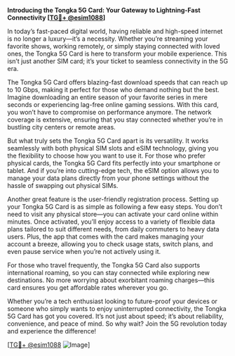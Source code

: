 **Introducing the Tongka 5G Card: Your Gateway to Lightning-Fast Connectivity [[TG💪+ @esim1088](https://t.me/s/esim1088)]**

In today’s fast-paced digital world, having reliable and high-speed internet is no longer a luxury—it’s a necessity. Whether you’re streaming your favorite shows, working remotely, or simply staying connected with loved ones, the Tongka 5G Card is here to transform your mobile experience. This isn’t just another SIM card; it’s your ticket to seamless connectivity in the 5G era.

The Tongka 5G Card offers blazing-fast download speeds that can reach up to 10 Gbps, making it perfect for those who demand nothing but the best. Imagine downloading an entire season of your favorite series in mere seconds or experiencing lag-free online gaming sessions. With this card, you won’t have to compromise on performance anymore. The network coverage is extensive, ensuring that you stay connected whether you’re in bustling city centers or remote areas.

But what truly sets the Tongka 5G Card apart is its versatility. It works seamlessly with both physical SIM slots and eSIM technology, giving you the flexibility to choose how you want to use it. For those who prefer physical cards, the Tongka 5G Card fits perfectly into your smartphone or tablet. And if you’re into cutting-edge tech, the eSIM option allows you to manage your data plans directly from your phone settings without the hassle of swapping out physical SIMs.

Another great feature is the user-friendly registration process. Setting up your Tongka 5G Card is as simple as following a few easy steps. You don’t need to visit any physical store—you can activate your card online within minutes. Once activated, you’ll enjoy access to a variety of flexible data plans tailored to suit different needs, from daily commuters to heavy data users. Plus, the app that comes with the card makes managing your account a breeze, allowing you to check usage stats, switch plans, and even pause service when you’re not actively using it.

For those who travel frequently, the Tongka 5G Card also supports international roaming, so you can stay connected while exploring new destinations. No more worrying about exorbitant roaming charges—this card ensures you get affordable rates wherever you go.

Whether you’re a tech enthusiast looking to future-proof your devices or someone who simply wants to enjoy uninterrupted connectivity, the Tongka 5G Card has got you covered. It’s not just about speed; it’s about reliability, convenience, and peace of mind. So why wait? Join the 5G revolution today and experience the difference!

[[TG💪+ @esim1088](https://t.me/s/esim1088) ![Image](https://i.postimg.cc/Y0z9fWf4/image.png)]